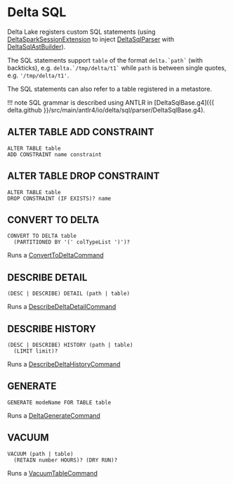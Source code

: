# Delta SQL

Delta Lake registers custom SQL statements (using [DeltaSparkSessionExtension](../DeltaSparkSessionExtension.md) to inject [DeltaSqlParser](DeltaSqlParser.md) with [DeltaSqlAstBuilder](DeltaSqlAstBuilder.md)).

The SQL statements support `table` of the format `` delta.`path` `` (with backticks), e.g. `` delta.`/tmp/delta/t1` `` while `path` is between single quotes, e.g. `'/tmp/delta/t1'`.

The SQL statements can also refer to a table registered in a metastore.

!!! note
    SQL grammar is described using ANTLR in [DeltaSqlBase.g4]({{ delta.github }}/src/main/antlr4/io/delta/sql/parser/DeltaSqlBase.g4).

## <span id="ALTER-TABLE-ADD-CONSTRAINT"> ALTER TABLE ADD CONSTRAINT

```text
ALTER TABLE table
ADD CONSTRAINT name constraint
```

## <span id="ALTER-TABLE-DROP-CONSTRAINT"> ALTER TABLE DROP CONSTRAINT

```text
ALTER TABLE table
DROP CONSTRAINT (IF EXISTS)? name
```

## <span id="CONVERT-TO-DELTA"> CONVERT TO DELTA

```text
CONVERT TO DELTA table
  (PARTITIONED BY '(' colTypeList ')')?
```

Runs a [ConvertToDeltaCommand](../commands/ConvertToDeltaCommand.md)

## <span id="DESCRIBE-DETAIL"> DESCRIBE DETAIL

```text
(DESC | DESCRIBE) DETAIL (path | table)
```

Runs a [DescribeDeltaDetailCommand](../commands/DescribeDeltaDetailCommand.md)

## <span id="DESCRIBE-HISTORY"> DESCRIBE HISTORY

```text
(DESC | DESCRIBE) HISTORY (path | table)
  (LIMIT limit)?
```

Runs a [DescribeDeltaHistoryCommand](../commands/DescribeDeltaHistoryCommand.md)

## <span id="GENERATE"> GENERATE

```text
GENERATE modeName FOR TABLE table
```

Runs a [DeltaGenerateCommand](../commands/DeltaGenerateCommand.md)

## <span id="VACUUM"> VACUUM

```text
VACUUM (path | table)
  (RETAIN number HOURS)? (DRY RUN)?
```

Runs a [VacuumTableCommand](../commands/VacuumTableCommand.md)
